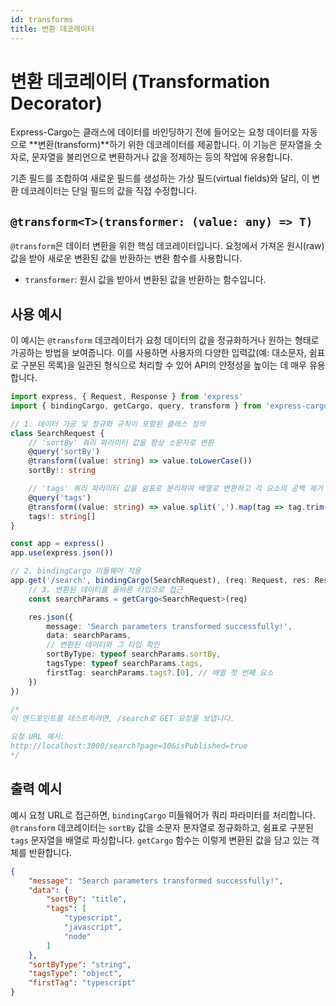 ```yaml
---
id: transforms
title: 변환 데코레이터
---
```


# 변환 데코레이터 (Transformation Decorator)

Express-Cargo는 클래스에 데이터를 바인딩하기 전에 들어오는 요청 데이터를 자동으로 **변환(transform)**하기 위한 데코레이터를 제공합니다. 이 기능은 문자열을 숫자로, 문자열을 불리언으로 변환하거나 값을 정제하는 등의 작업에 유용합니다.

기존 필드를 조합하여 새로운 필드를 생성하는 가상 필드(virtual fields)와 달리, 이 변환 데코레이터는 단일 필드의 값을 직접 수정합니다.

## `@transform<T>(transformer: (value: any) => T)`

`@transform`은 데이터 변환을 위한 핵심 데코레이터입니다. 요청에서 가져온 원시(raw) 값을 받아 새로운 변환된 값을 반환하는 변환 함수를 사용합니다.

- `transformer`: 원시 값을 받아서 변환된 값을 반환하는 함수입니다.

## 사용 예시

이 예시는 `@transform` 데코레이터가 요청 데이터의 값을 정규화하거나 원하는 형태로 가공하는 방법을 보여줍니다. 이를 사용하면 사용자의 다양한 입력값(예: 대소문자, 쉼표로 구분된 목록)을 일관된 형식으로 처리할 수 있어 API의 안정성을 높이는 데 매우 유용합니다.

```typescript
import express, { Request, Response } from 'express'
import { bindingCargo, getCargo, query, transform } from 'express-cargo'

// 1. 데이터 가공 및 정규화 규칙이 포함된 클래스 정의
class SearchRequest {
    // 'sortBy' 쿼리 파라미터 값을 항상 소문자로 변환
    @query('sortBy')
    @transform((value: string) => value.toLowerCase())
    sortBy!: string

    // 'tags' 쿼리 파라미터 값을 쉼표로 분리하여 배열로 변환하고 각 요소의 공백 제거
    @query('tags')
    @transform((value: string) => value.split(',').map(tag => tag.trim()))
    tags!: string[]
}

const app = express()
app.use(express.json())

// 2. bindingCargo 미들웨어 적용
app.get('/search', bindingCargo(SearchRequest), (req: Request, res: Response) => {
    // 3. 변환된 데이터를 올바른 타입으로 접근
    const searchParams = getCargo<SearchRequest>(req)

    res.json({
        message: 'Search parameters transformed successfully!',
        data: searchParams,
        // 변환된 데이터와 그 타입 확인
        sortByType: typeof searchParams.sortBy,
        tagsType: typeof searchParams.tags,
        firstTag: searchParams.tags?.[0], // 배열 첫 번째 요소
    })
})

/*
이 엔드포인트를 테스트하려면, /search로 GET 요청을 보냅니다.

요청 URL 예시:
http://localhost:3000/search?page=10&isPublished=true
*/
```

## 출력 예시

예시 요청 URL로 접근하면, `bindingCargo` 미들웨어가 쿼리 파라미터를 처리합니다. `@transform` 데코레이터는 `sortBy` 값을 소문자 문자열로 정규화하고, 쉼표로 구분된 `tags` 문자열을 배열로 파싱합니다. `getCargo` 함수는 이렇게 변환된 값을 담고 있는 객체를 반환합니다.

```json
{
    "message": "Search parameters transformed successfully!",
    "data": {
        "sortBy": "title",
        "tags": [
            "typescript",
            "javascript",
            "node"
        ]
    },
    "sortByType": "string",
    "tagsType": "object",
    "firstTag": "typescript"
}
```
